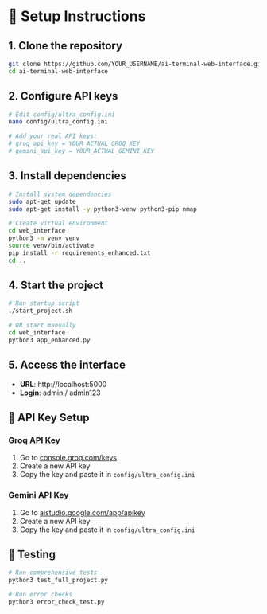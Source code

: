 # 🚀 Setup Instructions

## 1. Clone the repository
```bash
git clone https://github.com/YOUR_USERNAME/ai-terminal-web-interface.git
cd ai-terminal-web-interface
```

## 2. Configure API keys
```bash
# Edit config/ultra_config.ini
nano config/ultra_config.ini

# Add your real API keys:
# groq_api_key = YOUR_ACTUAL_GROQ_KEY
# gemini_api_key = YOUR_ACTUAL_GEMINI_KEY
```

## 3. Install dependencies
```bash
# Install system dependencies
sudo apt-get update
sudo apt-get install -y python3-venv python3-pip nmap

# Create virtual environment
cd web_interface
python3 -m venv venv
source venv/bin/activate
pip install -r requirements_enhanced.txt
cd ..
```

## 4. Start the project
```bash
# Run startup script
./start_project.sh

# OR start manually
cd web_interface
python3 app_enhanced.py
```

## 5. Access the interface
- **URL**: http://localhost:5000
- **Login**: admin / admin123

## 🔐 API Key Setup

### Groq API Key
1. Go to [console.groq.com/keys](https://console.groq.com/keys)
2. Create a new API key
3. Copy the key and paste it in `config/ultra_config.ini`

### Gemini API Key
1. Go to [aistudio.google.com/app/apikey](https://aistudio.google.com/app/apikey)
2. Create a new API key
3. Copy the key and paste it in `config/ultra_config.ini`

## 🧪 Testing

```bash
# Run comprehensive tests
python3 test_full_project.py

# Run error checks
python3 error_check_test.py
```
